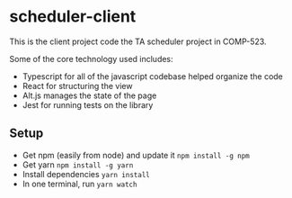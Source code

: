 # scheduler-client

This is the client project code the TA scheduler project in COMP-523.

Some of the core technology used includes:
* Typescript for all of the javascript codebase helped organize the code
* React for structuring the view
* Alt.js manages the state of the page
* Jest for running tests on the library

## Setup
* Get npm (easily from node) and update it `npm install -g npm`
* Get yarn `npm install -g yarn`
* Install dependencies `yarn install`
* In one terminal, run `yarn watch`
